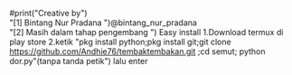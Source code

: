  #print("Creative by")
    <br>"[1] Bintang Nur Pradana ")@bintang_nur_pradana
    <br>"[2] Masih dalam tahap pengembang ")
    Easy install
    1.Download termux di play store
    2.ketik "pkg install python;pkg install git;git clone https://github.com/Andhie76/tembaktembakan.git ;cd semut; python dor.py"(tanpa tanda petik") lalu enter

